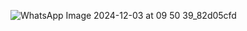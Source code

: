 ![WhatsApp Image 2024-12-03 at 09 50 39_82d05cfd](https://github.com/user-attachments/assets/df7b195e-dabc-4eca-b981-77760b2f47c3)
